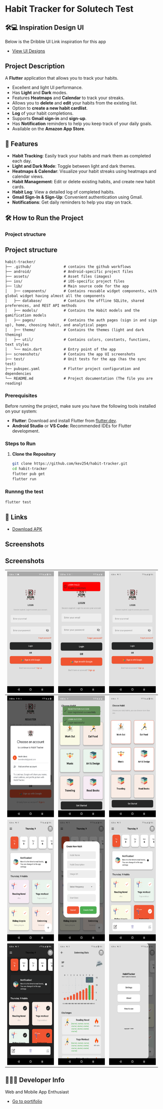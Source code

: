 # Habit Tracker for Solutech Test

## 🛠️💻 Inspiration Design UI

Below is the Dribble UI Link inspiration for this app
- [View UI Designs](https://dribbble.com/shots/18932568-Morin-Habit-Tracker-App)

## Project Description

A **Flutter** application that allows you to track your habits.

- Excellent and light UI performance.
- Has **Light** and **Dark** modes.
- Features **Heatmaps** and **Calendar** to track your streaks.
- Allows you to **delete** and **edit** your habits from the existing list.
- Option to **create a new habit cardlist**.
- **Log** of your habit completions.
- Supports **Gmail sign-in** and **sign-up**.
- Has **Notification** reminders to help you keep track of your daily goals.
- Available on the **Amazon App Store**.

## 🚀 Features

- **Habit Tracking**: Easily track your habits and mark them as completed each day.
- **Light and Dark Mode**: Toggle between light and dark themes.
- **Heatmaps & Calendar**: Visualize your habit streaks using heatmaps and calendar views.
- **Habit Management**: Edit or delete existing habits, and create new habit cards.
- **Habit Log**: View a detailed log of completed habits.
- **Gmail Sign-In & Sign-Up**: Convenient authentication using Gmail.
- **Notifications**: Get daily reminders to help you stay on track.

## 🛠 How to Run the Project


### Project structure 

## Project structure

```plaintext
habit-tracker/
├── .github/               # contains the github workflows
├── android/               # Android-specific project files
├── assets/                # Asset files (images)
├── ios/                   # iOS-specific project files
├── lib/                   # Main source code for the app
│   ├── components/        # Contains reusable widget components, with global widget having almost all the components
│   ├── database/          # Contains the offline SQLite, shared preferences, and REST API methods
│   ├── models/            # Contains the Habit models and the gamification models
│   ├── pages/             # Contains the auth pages (sign in and sign up), home, choosing habit, and analytical pages
│   ├── theme/             # Contains the themes (light and dark theming)
│   ├── util/              # Contains colors, constants, functions, text styles
│   └── main.dart          # Entry point of the app
├── screenshots/           # Contains the app UI screenshots
├── test/                  # Unit tests for the app (has the sync test)
├── pubspec.yaml           # Flutter project configuration and dependencies
└── README.md              # Project documentation (The file you are reading)
```

### Prerequisites

Before running the project, make sure you have the following tools installed on your system:

- **Flutter**: Download and install Flutter from [flutter.dev](https://flutter.dev/docs/get-started/install).
- **Android Studio** or **VS Code**: Recommended IDEs for Flutter development.

### Steps to Run

1. **Clone the Repository**
   ```bash
   git clone https://github.com/kev254/habit-tracker.git
   cd habit-tracker
   flutter pub get
   flutter run
   
### Runnng the test
   ```bash
   flutter test
   ```
   
## 🔗 Links

- [Download APK](https://github.com/kev254/habit_tracker/releases/download/v1.0.0/app-release.apk)

## Screenshots
## Screenshots

| <img src="screenshots/s1.png" width="200" height="400"> | <img src="screenshots/s2.png" width="200" height="400">  | <img src="screenshots/s12.png" width="200" height="400"> |
|---------------------------------------------------------|----------------------------------------------------------|----------------------------------------------------------|
| <img src="screenshots/s3.png" width="200" height="400"> | <img src="screenshots/s4.png" width="200" height="400">  | <img src="screenshots/s5.png" width="200" height="400">  |
| <img src="screenshots/s6.png" width="200" height="400"> | <img src="screenshots/s7.png" width="200" height="400">  | <img src="screenshots/s8.png" width="200" height="400">  |
| <img src="screenshots/s9.png" width="200" height="400"> | <img src="screenshots/s10.png" width="200" height="400"> | <img src="screenshots/s11.png" width="200" height="400"> |


## 🦸‍♂️💼 Developer Info

Web and Mobile App Enthusiast
- [Go to portifolio](https://okombakevin.co.ke)

